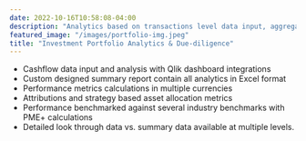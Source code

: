```yaml
---
date: 2022-10-16T10:58:08-04:00
description: "Analytics based on transactions level data input, aggregated to multiple investment levels"
featured_image: "/images/portfolio-img.jpeg"
title: "Investment Portfolio Analytics & Due-diligence"
---
```


* Cashflow data input and analysis with Qlik dashboard integrations
* Custom designed summary report contain all analytics in Excel format
* Performance metrics calculations in multiple currencies
* Attributions and strategy based asset allocation metrics
* Performance benchmarked against several industry benchmarks with PME+ calculations
* Detailed look through data vs. summary data available at multiple levels.
